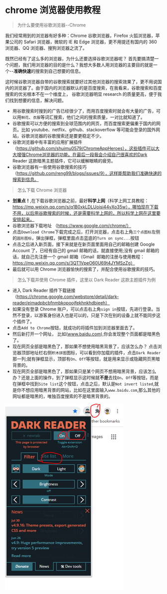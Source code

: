 # chrome 浏览器使用教程

> 为什么要使用谷歌浏览器--Chrome

我们经常用到的浏览器有好多种：Chrome 谷歌浏览器，Firefox 火狐浏览器，苹果公司的 Safari 浏览器，微软的 IE 和 Edge 浏览器，更不用提还有国内的 360 浏览器、QQ 浏览器、搜狗浏览器之流了。

既然已经有了这么多的浏览器，为什么还要选择谷歌浏览器呢？ 首先要搞清楚一个问题，我们用浏览器的目的是什么？我想大多数人用浏览器的主要目的就是一个--**准确快速**的搜索到自己想要的信息。

这时候谷歌浏览器自带的谷歌搜索就要好过其他浏览器的搜索效果了，更不用说国内的浏览器了。由于国内的浏览器默认的是百度搜索，在我看来，谷歌搜索和百度搜索的优劣根本不在一个维度上， 谷歌浏览器明显 research 的质量更高，便于我们找到想要的信息，解决问题。

- 用谷歌搜索时搜到的广告已经很少了，而用百度搜索时就会有大量的广告，可以用`鲜花`、`衣服`等词汇搜索，他们之间的搜索质量，一对比就知道了。
- 谷歌搜索可以方便的搜索到全球范围内的网页，而百度搜索更偏重于国内的网页。比如 youtube、netflix、github、stackoverflow 等可能会登录的国外网站，谷歌浏览器的谷歌搜索还是要更稳定不少。
- 谷歌浏览器中有丰富的应用扩展插件（https://github.com/shuimu0579/ChromeAppHeroes），这些插件可以大大增强Chrome浏览器的功能。在最后一段我会介绍自己很喜欢的Dark Reader 这款暗黑主题插件，它可以缓解眼睛的疲劳。
- 谷歌浏览器有一些使用谷歌搜索的技巧（https://github.com/reng99/blogs/issues/9），这样能帮助我们准确快速的搜索到信息。

> 怎么下载 Chrome 浏览器

- **划重点！**,在下载谷歌浏览器之前，最好**科学上网**（科学上网工具教程：https://mp.weixin.qq.com/s/q1B0xkLDLUoisi44vXo35w），哪怕现在下载不用，以后用谷歌搜索的时候，还是需要科学上网的，所以科学上网在这里要安排起来。
- 谷歌浏览器下载地址 （https://www.google.com/chrome/）
- 点击`Download Chrome`下载完成之后，打开浏览器，点击右上角`三个点图标`左侧的`圆形图标`，弹出弹框，弹框里面点击蓝底的`Turn on sync...`按钮
- 点击之后进入新页面，接下来就是在新页面里面用自己的邮箱创建 Google Account 了，已经有自己的 gmail 邮箱的话，就直接使用;没有 gmail 邮箱的话，就自己先注册一个 gmail 邮箱（Gmail  邮箱的注册与使用教程：https://mp.weixin.qq.com/s/3QT1VpeO60U69t4JYMSzZg）
- 最后就可以用 Chrome 浏览器愉快的搜索了，并配合使用谷歌搜索的技巧。

> 怎么下载并使用 Chrome 插件，这里以 Dark Reader 这款主题插件为例

- 进入 Dark Reader 插件下载链接（https://chrome.google.com/webstore/detail/dark-reader/eimadpbcbfnmbkopoojfekhnkhdbieeh）
- 如果没有登录 Chrome 账户，可以点击右上角`sign in`按钮，先进行登录。当然不登录，以游客身份进入也是可以的，只是下次在别的设备上就不能同步这个插件了。
- 点击`Add to Chrome`按钮，就成功的将插件加到浏览器里面去了。
- 然后新打开一个网址， 比如(www.baidu.com),你会发现整个页面都是暗黑色了。
- 现在网页全部是暗黑色了，那如果不想使用暗黑背景了，应该怎么办？ 点击浏览器顶部地址栏右侧`积木拼图`图标，可以看到你加载的插件，点击`Dark Reader`那一列;就有弹框显示，顶部有`On`、`Off`等按钮，就是用来显示或隐藏网页黑暗背景的。
- 现在网页全部是暗黑色了，那如果只是某个网页不想用暗黑背景，应该怎么办？还是上面的操作，到了弹框显示这时候就**不是**去找`On`、`Off`等按钮，而是在弹框中找到`Site list`这个按钮，点击之后，默认是`Not invert listed`,就是你不想应用暗黑背景的网站，比如在这里面输入`www.baidu.com`,那么其他的网址都是暗黑的，唯独百度搜索的不是暗黑背景的。

![暗黑背景](../image/darkReader.png)
